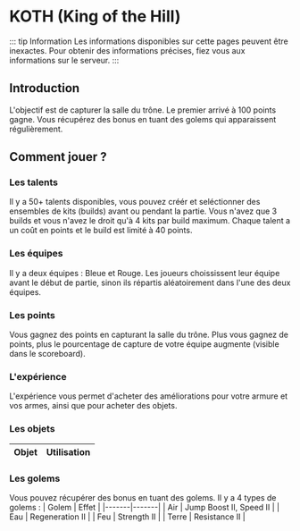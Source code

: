 # KOTH (King of the Hill)

::: tip Information
Les informations disponibles sur cette pages peuvent être inexactes. Pour obtenir des informations précises, fiez vous aux informations sur le serveur.
:::

## Introduction

L'objectif est de capturer la salle du trône. Le premier arrivé à 100 points gagne. Vous récupérez des bonus en tuant des golems qui apparaissent régulièrement.

## Comment jouer ?

### Les talents

Il y a 50+ talents disponibles, vous pouvez créér et seléctionner des ensembles de kits (builds) avant ou pendant la partie. Vous n'avez que 3 builds et vous n'avez le droit qu'à 4 kits par build maximum. Chaque talent a un coût en points et le build est limité à 40 points.

### Les équipes

Il y a deux équipes : Bleue et Rouge. Les joueurs choississent leur équipe avant le début de partie, sinon ils répartis aléatoirement dans l'une des deux équipes.

### Les points

Vous gagnez des points en capturant la salle du trône. Plus vous gagnez de points, plus le pourcentage de capture de votre équipe augmente (visible dans le scoreboard).

### L'expérience

L'expérience vous permet d'acheter des améliorations pour votre armure et vos armes, ainsi que pour acheter des objets.

### Les objets

| Objet | Utilisation |
|-------|-------|


### Les golems

Vous pouvez récupérer des bonus en tuant des golems. Il y a 4 types de golems :
| Golem | Effet |
|-------|-------|
| Air   | Jump Boost II, Speed II |
| Eau   | Regeneration II |
| Feu   | Strength II |
| Terre | Resistance II |
